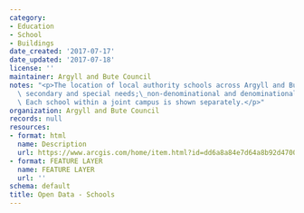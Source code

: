 ```yaml
---
category:
- Education
- School
- Buildings
date_created: '2017-07-17'
date_updated: '2017-07-18'
license: ''
maintainer: Argyll and Bute Council
notes: "<p>The location of local authority schools across Argyll and Bute - primary,\
  \ secondary and special needs;\_non-denominational and denominational (Roman Catholic).\
  \ Each school within a joint campus is shown separately.</p>"
organization: Argyll and Bute Council
records: null
resources:
- format: html
  name: Description
  url: https://www.arcgis.com/home/item.html?id=dd6a8a84e7d64a8b92d4700a67b29b85
- format: FEATURE LAYER
  name: FEATURE LAYER
  url: ''
schema: default
title: Open Data - Schools
---
```

